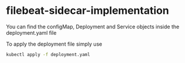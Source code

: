 # filebeat-sidecar-implementation
You can find the configMap, Deployment and Service objects inside the deployment.yaml file

To apply the deployment file simply use
```sh
kubectl apply -f deployment.yaml
```
